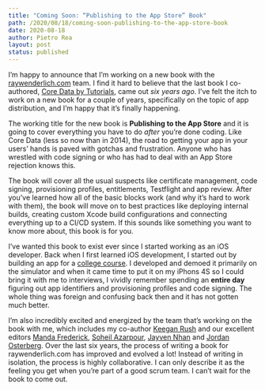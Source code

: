 ```yaml
---
title: "Coming Soon: “Publishing to the App Store” Book"
path: /2020/08/18/coming-soon-publishing-to-the-app-store-book 
date: 2020-08-18
author: Pietro Rea
layout: post
status: published
---
```


I’m happy to announce that I’m working on a new book with the [raywenderlich.com](https://www.raywenderlich.com) team. I find it hard to believe that the last book I co-authored, [Core Data by Tutorials](https://www.amazon.com/Core-Data-Tutorials-Sixth-Persisting/dp/1950325040/), came out _six years ago_. I’ve felt the itch to work on a new book for a couple of years, specifically on the topic of app distribution, and I’m happy that it’s finally happening. 

The working title for the new book is **Publishing to the App Store** and it is going to cover everything you have to do _after_ you’re done coding. Like Core Data (less so now than in 2014), the road to getting your app in your users’ hands is paved with gotchas and frustration. Anyone who has wrestled with code signing or who has had to deal with an App Store rejection knows this. 


The book will cover all the usual suspects like certificate management, code signing, provisioning profiles, entitlements, Testflight and app review. After you’ve learned how all of the basic blocks work (and why it’s hard to work with them), the book will move on to best practices like deploying internal builds, creating custom Xcode build configurations and connecting everything up to a CI/CD system. If this sounds like something you want to know more about, this book is for you.

I’ve wanted this book to exist ever since I started working as an iOS developer. Back when I first learned iOS development, I started out by building an app for a [college course](https://www.cs.princeton.edu/courses/archive/spring13/cos333/prevproj.html). I developed and demoed it primarily on the simulator and when it came time to put it on my iPhons 4S so I could bring it with me to interviews, I vividly remember spending an **entire day** figuring out app identifiers and provisioning profiles and code signing. The whole thing was foreign and confusing back then and it has not gotten much better.

I’m also incredibly excited and energized by the team that’s working on the book with me, which includes my co-author [Keegan Rush](https://twitter.com/RushKeegan) and our excellent editors  [Manda Frederick](https://twitter.com/mandarazeware), [Soheil Azarpour](https://twitter.com/moayes), [Jayven Nhan](https://twitter.com/TheJayvenNhan) and [Jordan Osterberg](https://twitter.com/OsterbergJordan). Over the last six years, the process of writing a book for raywenderlich.com has improved and evolved a lot! Instead of writing in isolation, the process is highly collaborative. I can only describe it as the feeling you get when you’re part of a good scrum team. I can’t wait for the book to come out.   
